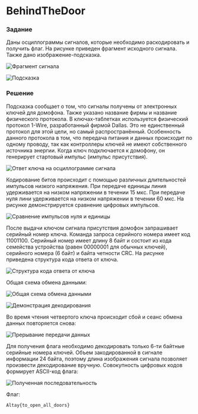 # BehindTheDoor
### Задание
Даны осциллограммы сигналов, которые необходимо раскодировать и получить флаг. На рисунке приведен фрагмент исходного сигнала. Также дано изображение-подсказка.

![Фрагмент сигнала](https://bitbucket.org/superBroDeLock/tasksaltayctf17/downloads/img5.jpg)

![Подсказка](https://bitbucket.org/superBroDeLock/tasksaltayctf17/downloads/img6.jpg)

### Решение
Подсказка сообщает о том, что сигналы получены от электронных ключей для домофона. Также указано название фирмы и название физического протокола.
В ключах-таблетках используется физический протокол 1-Wire, разработанный фирмой Dallas. Это не единственный протокол для этой цели, но самый распространённый.
Особенность данного протокола в том, что передача питания и данных происходит по одному проводу, так как контроллеры ключей не имеют собственного источника энергии.  Когда ключ подключается к домофону, он генерирует стартовый импульс (импульс присутствия).

![Ответ ключа на осциллограмме сигнала](https://bitbucket.org/superBroDeLock/tasksaltayctf17/downloads/img7.jpg)

Кодирование битов происходит с помощью различных длительностей импульсов низкого напряжения. При передаче единицы линия удерживается на низком напряжении в течении 15 мкс. При передаче нуля лини удерживается на низком напряжении в течении 60 мкс. На рисунке демонстрируется сравнение цифровых импульсов.

![Сравнение импульсов нуля и единицы](https://bitbucket.org/superBroDeLock/tasksaltayctf17/downloads/img8.jpg)

После выдачи ключом сигнала присутствия домофон запрашивает серийный номер ключа. Команда запроса серийного номера имеет код 11001100. Серийный номер имеет длину 8 байт и состоит из кода семейства устройства (равен 00000001 для обычных ключей), серийного номера (6 байт) и байта четности CRC. На рисунке приведена структура кода ответа от ключа.

![Структура кода ответа от ключа](https://bitbucket.org/superBroDeLock/tasksaltayctf17/downloads/img9.jpg)

Общая схема обмена данными:

![Общая схема обмена данными](https://bitbucket.org/superBroDeLock/tasksaltayctf17/downloads/img10.jpg)

![Демонстрация декодирования](https://bitbucket.org/superBroDeLock/tasksaltayctf17/downloads/img11.jpg)

Во время чтения четвертого ключа происходит сбой и сеанс обмена данных повторяется снова:

![Прерывание передачи данных](https://bitbucket.org/superBroDeLock/tasksaltayctf17/downloads/img12.jpg)

Для получения флага необходимо декодировать только 6-ти байтные серийные номера ключей. Объем закодированной в сигнале информации 24 байта, поэтому длина изображения сигнала позволяет произвести декодирование вручную. Совокупность цифровых кодов формирует ASCII-код флага:

![Полученная последовательность](https://bitbucket.org/superBroDeLock/tasksaltayctf17/downloads/img13.jpg)

Флаг:
```
Altay{to_open_all_doors}
```
